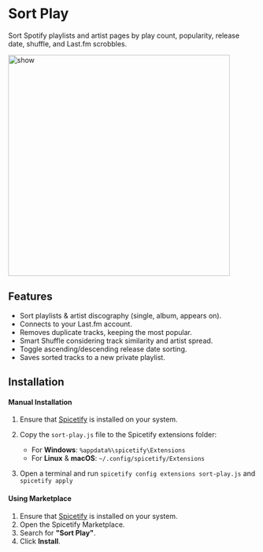 # Sort Play
Sort Spotify playlists and artist pages by play count, popularity, release date, shuffle, and Last.fm scrobbles.

<img src="https://github.com/user-attachments/assets/d7bcc0e9-e08a-49fe-8bbf-bf77031b4837" alt="show" width="450px">

## Features
+ Sort playlists & artist discography (single, album, appears on).
+ Connects to your Last.fm account.
+ Removes duplicate tracks, keeping the most popular.
+ Smart Shuffle considering track similarity and artist spread.
+ Toggle ascending/descending release date sorting.
+ Saves sorted tracks to a new private playlist.

## Installation  

#### Manual Installation  
1. Ensure that [Spicetify](https://spicetify.app/) is installed on your system.  
2. Copy the `sort-play.js` file to the Spicetify extensions folder:

   - For **Windows**: `%appdata%\spicetify\Extensions`
   - For **Linux** & **macOS**: `~/.config/spicetify/Extensions`

4. Open a terminal and run `spicetify config extensions sort-play.js` and `spicetify apply`

#### Using Marketplace 
1. Ensure that [Spicetify](https://spicetify.app/) is installed on your system.  
2. Open the Spicetify Marketplace.  
3. Search for **"Sort Play"**.  
4. Click **Install**.  
